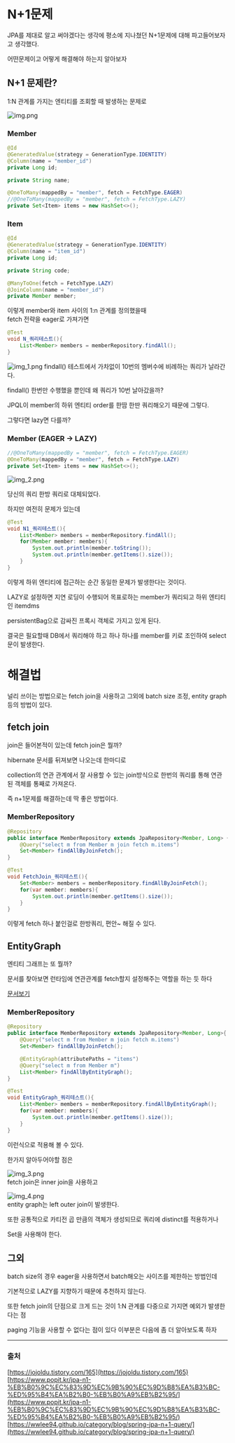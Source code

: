 # N+1문제

JPA를 제대로 알고 써야겠다는 생각에 평소에 지나쳤던 N+1문제에 대해 파고들어보자고 생각했다.

어떤문제이고 어떻게 해결해야 하는지 알아보자

## N+1 문제란?

1:N 관계를 가지는 엔티티를 조회할 때 발생하는 문제로 

![img.png](img.png)  

### Member
```java
@Id
@GeneratedValue(strategy = GenerationType.IDENTITY)
@Column(name = "member_id")
private Long id;

private String name;

@OneToMany(mappedBy = "member", fetch = FetchType.EAGER)
//@OneToMany(mappedBy = "member", fetch = FetchType.LAZY)
private Set<Item> items = new HashSet<>();
```
### Item
```java
@Id
@GeneratedValue(strategy = GenerationType.IDENTITY)
@Column(name = "item_id")
private Long id;

private String code;

@ManyToOne(fetch = FetchType.LAZY)
@JoinColumn(name = "member_id")
private Member member;
```
이렇게 member와 item 사이의 1:n 관계를 정의했을때  
fetch 전략을 eager로 가져가면 
```java
@Test
void N_쿼리테스트(){
    List<Member> members = memberRepository.findAll();
}
```
![img_1.png](img_1.png)
findall() 테스트에서 가차없이 10번의 멤버수에 비례하는 쿼리가 날라간다.  

findall() 한번만 수행했을 뿐인데 왜 쿼리가 10번 날아갔을까?

JPQL이 member의 하위 엔티티 order를 한땀 한딴 쿼리해오기 때문에 그렇다.

그렇다면 lazy면 다를까?
### Member (EAGER -> LAZY)
```java
//@OneToMany(mappedBy = "member", fetch = FetchType.EAGER)
@OneToMany(mappedBy = "member", fetch = FetchType.LAZY)
private Set<Item> items = new HashSet<>();
```
![img_2.png](img_2.png)

당신의 쿼리 한방 쿼리로 대체되었다.

하지만 여전히 문제가 있는데

```java
@Test
void N1_쿼리테스트(){
    List<Member> members = memberRepository.findAll();
    for(Member member: members){
        System.out.println(member.toString());
        System.out.println(member.getItems().size());
    }
}
```
이렇게 하위 엔티티에 접근하는 순간 동일한 문제가 발생한다는 것이다.

LAZY로 설정하면 지연 로딩이 수행되어 목표로하는 member가 쿼리되고 하위 엔티티인 itemdms

persistentBag으로 감싸진 프록시 객체로 가지고 있게 된다.

결국은 필요할때 DB에서 쿼리해야 하고 하나 하나를 member를 키로 조인하여 select문이 발생한다.

# 해결법

널리 쓰이는 방법으로는 fetch join을 사용하고 그외에 batch size 조정, entity graph등의 방법이 있다.

## fetch join

join은 들어본적이 있는데 fetch join은 뭘까?

hibernate 문서를 뒤져보면 나오는데 한마디로

collection의 연관 관계에서 잘 사용할 수 있는 join방식으로 한번의 쿼리를 통해 연관된 객체를 통째로 가져온다.

즉 n+1문제를 해결하는데 딱 좋은 방법이다.
### MemberRepository
```java
@Repository
public interface MemberRepository extends JpaRepository<Member, Long> {
    @Query("select m from Member m join fetch m.items")
    Set<Member> findAllByJoinFetch();
}
```

```java
@Test
void FetchJoin_쿼리테스트(){
    Set<Member> members = memberRepository.findAllByJoinFetch();
    for(var member: members){
        System.out.println(member.getItems().size());
    }
}
```
이렇게 fetch 하나 붙인걸로 한방쿼리, 편안~ 해질 수 있다.

## EntityGraph

엔티티 그래프는 또 뭘까?

문서를 찾아보면 런타임에 연관관계를 fetch할지 설정해주는 역할을 하는 듯 하다

[문서보기](https://www.baeldung.com/jpa-entity-graph)  
### MemberRepository
```java
@Repository
public interface MemberRepository extends JpaRepository<Member, Long>{
    @Query("select m from Member m join fetch m.items")
    Set<Member> findAllByJoinFetch();

    @EntityGraph(attributePaths = "items")
    @Query("select m from Member m")
    List<Member> findAllByEntityGraph();
}
```
```java
@Test
void EntityGraph_쿼리테스트(){
    List<Member> members = memberRepository.findAllByEntityGraph();
    for(var member: members){
        System.out.println(member.getItems().size());
    }
}
```
이런식으로 적용해 볼 수 있다.

한가지 알아두어야할 점은 

![img_3.png](img_3.png)  
fetch join은 inner join을 사용하고

![img_4.png](img_4.png)  
entity graph는 left outer join이 발생한다.

또한 공통적으로 카티전 곱 만큼의 객체가 생성되므로 쿼리에 distinct를 적용하거나  

Set을 사용해야 한다.

## 그외

batch size의 경우 eager을 사용하면서 batch해오는 사이즈를 제한하는 방법인데

기본적으로 LAZY를 지향하기 때문에 추천하지 않는다.

또한 fetch join의 단점으로 크게 드는 것이 1:N 관계를 다중으로 가지면 예외가 발생한다는 점

paging 기능을 사용할 수 없다는 점이 있다 이부분은 다음에 좀 더 알아보도록 하자

---
### 출처
[https://jojoldu.tistory.com/165](https://jojoldu.tistory.com/165)  
[https://www.popit.kr/jpa-n1-%EB%B0%9C%EC%83%9D%EC%9B%90%EC%9D%B8%EA%B3%BC-%ED%95%B4%EA%B2%B0-%EB%B0%A9%EB%B2%95/](https://www.popit.kr/jpa-n1-%EB%B0%9C%EC%83%9D%EC%9B%90%EC%9D%B8%EA%B3%BC-%ED%95%B4%EA%B2%B0-%EB%B0%A9%EB%B2%95/)  
[https://wwlee94.github.io/category/blog/spring-jpa-n+1-query/](https://wwlee94.github.io/category/blog/spring-jpa-n+1-query/)
